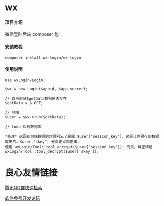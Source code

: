 # wx

#### 项目介绍
微信登陆后端 composer 包

#### 安装教程

```
composer install wx-login/wx-login
```

#### 使用说明

```
use wxLogin/Login;

$wx = new Login($appid, $app_secret);

// 自己验证$getData数据是否存在
$getData = $_GET;

// 登陆
$user = $wx->run($getData);

// todo 保存数据库

*备注* 返回到前端数据的时候别忘了删除 $user['session_key']，这是让你保存到数据库用的。$user['skey'] 是自定义加密串，
使用 wxLogin/Tool::tool_encrypt($user['session_key']); 而来。解密请用 wxLogin/Tool::tool_decrypt($user['skey']);
```



 # 良心友情链接

[腾讯QQ群快速检索](http://u.720life.cn/s/8cf73f7c)

[软件免费开发论坛](http://u.720life.cn/s/bbb01dc0)